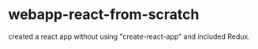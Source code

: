 # webapp-react-from-scratch
created a react app without using "create-react-app" and included Redux.
